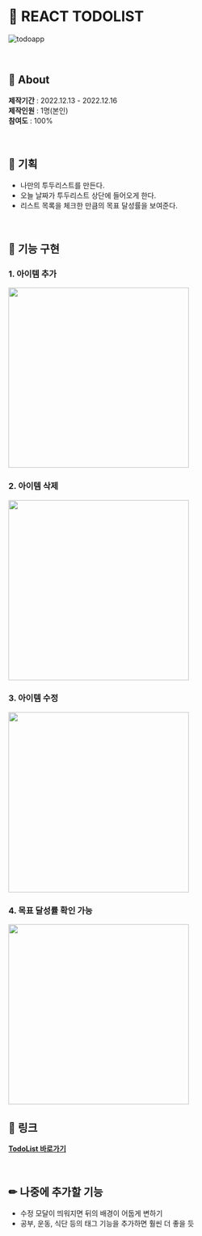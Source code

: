 # 💌 REACT TODOLIST 

![todoapp](https://user-images.githubusercontent.com/114633506/212209391-fb73c21f-f641-4a82-895c-3107ee3570d0.png)

<br>

## 👋 About
**제작기간** : 2022.12.13 - 2022.12.16  
**제작인원** : 1명(본인)  
**참여도** : 100%  

<br>

## 🍰 기획
- 나만의 투두리스트를 만든다.  
- 오늘 날짜가 투두리스트 상단에 들어오게 한다.  
- 리스트 목록을 체크한 만큼의 목표 달성률을 보여준다.  

<br>

## 🔨 기능 구현 
### 1. 아이템 추가
<img src="https://user-images.githubusercontent.com/114633506/212213410-ee96e2e9-559a-4493-822b-fb5a0f93039a.png" width="357" height="auto" />

<br>

### 2. 아이템 삭제
<img src="https://user-images.githubusercontent.com/114633506/212213742-b5ccff65-762e-4352-81ca-f8a3f11c5376.png" width="357" height="auto" />

<br>

### 3. 아이템 수정
<img src="https://user-images.githubusercontent.com/114633506/212214066-203fcba2-545b-47c7-aca4-59447ddbab47.png" width="357" height="auto" />

<br>  

### 4. 목표 달성률 확인 가능
<img src="https://user-images.githubusercontent.com/114633506/212214246-dddb4963-c09d-4a7d-ad03-727978685fa0.png" width="357" height="auto" />

<br>

## 🔗 링크
[**TodoList 바로가기**](http://trsdlo1080.dothome.co.kr/todolist/index.html)

<br>

## ✏ 나중에 추가할 기능  
- 수정 모달이 띄워지면 뒤의 배경이 어둡게 변하기  
- 공부, 운동, 식단 등의 태그 기능을 추가하면 훨씬 더 좋을 듯  
